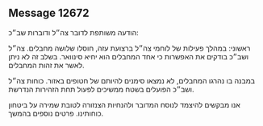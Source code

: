 ## Message 12672

הודעה משותפת לדובר צה״ל ודוברות שב״כ:

ראשוני: במהלך פעילות של לוחמי צה״ל ברצועת עזה, חוסלו שלושה מחבלים. צה״ל ושב״כ בודקים את האפשרות כי אחד המחבלים הוא יחיא סינוואר. בשלב זה לא ניתן לאשר את זהות המחבלים. 

במבנה בו נהרגו המחבלים, לא נמצאו סימנים להיותם של חטופים באזור. כוחות צה״ל ושב״כ הפועלים בשטח ממשיכים לפעול תחת הזהירות הנדרשת. 

אנו מבקשים להיצמד לנוסח המדובר ולהנחיות הצנזורה לטובת שמירה על ביטחון כוחותינו. פרטים נוספים בהמשך.

